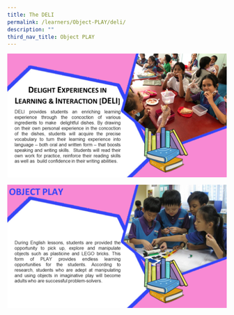 ```yaml
---
title: The DELI
permalink: /learners/Object-PLAY/deli/
description: ""
third_nav_title: Object PLAY
---
```

![](/images/PLAY-EL-KP-DELI-1-1024x576.png)

![](/images/3_WSPS_Learner_Object-1024x576.png)

